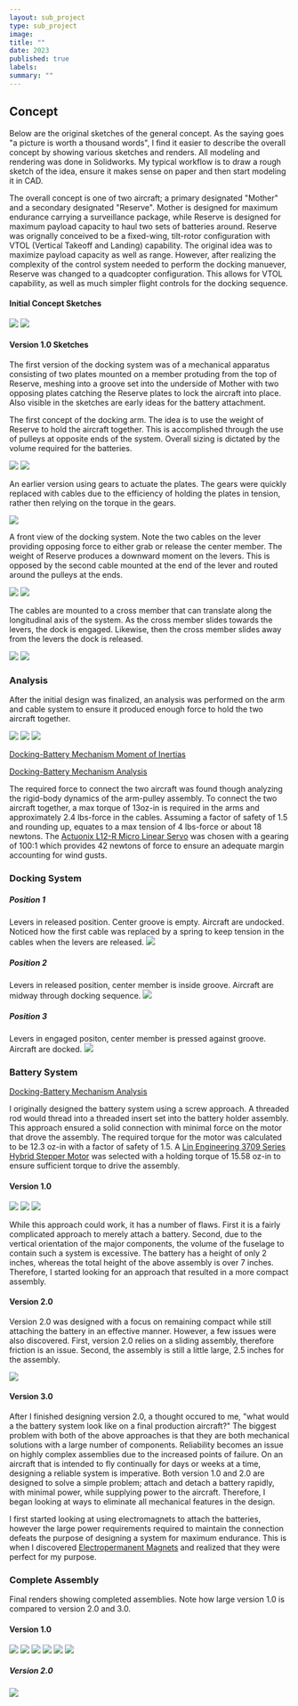 ```yaml
---
layout: sub_project
type: sub_project
image:
title: ""
date: 2023
published: true
labels:
summary: ""
---
```

<h2>Concept</h2>

Below are the original sketches of the general concept. As the saying goes "a picture is worth a thousand words", I find it easier to describe the overall concept by showing various sketches and renders. All modeling and rendering was done in Solidworks. My typical workflow is to draw a rough sketch of the idea, ensure it makes sense on paper and then start modeling it in CAD.

The overall concept is one of two aircraft; a primary designated "Mother" and a secondary designated "Reserve". Mother is designed for maximum endurance carrying a surveillance package, while Reserve is designed for maximum payload capacity to haul two sets of batteries around. Reserve was orignally conceived to be a fixed-wing, tilt-rotor configuration with VTOL (Vertical Takeoff and Landing) capability. The original idea was to maximize payload capacity as well as range. However, after realizing the complexity of the control system needed to perform the docking manuever, Reserve was changed to a quadcopter configuration. This allows for VTOL capability, as well as much simpler flight controls for the docking sequence.

<h4>Initial Concept Sketches</h4>
<img class="img-fluid" src="../img/uav_project/concepts/overview.png">
<img class="img-fluid" src="../img/uav_project/concepts/drawing.png">

<h4>Version 1.0 Sketches</h4>
The first version of the docking system was of a mechanical apparatus consisting of two plates mounted on a member protuding from the top of Reserve, meshing into a groove set into the underside of Mother with two opposing plates catching the Reserve plates to lock the aircraft into place. Also visible in the sketches are early ideas for the battery attachment.

The first concept of the docking arm. The idea is to use the weight of Reserve to hold the aircraft together. This is accomplished through the use of pulleys at opposite ends of the system. Overall sizing is dictated by the volume required for the batteries.

<img class="img-fluid" src="../img/uav_project/concepts/docking_arm1.png">
<img class="img-fluid" src="../img/uav_project/concepts/docking_arm2.png">

An earlier version using gears to actuate the plates. The gears were quickly replaced with cables due to the efficiency of holding the plates in tension, rather then relying on the torque in the gears.

<img class="img-fluid" src="../img/uav_project/concepts/docking_battery_mech_iso_v2.png">

A front view of the docking system. Note the two cables on the lever providing opposing force to either grab or release the center member. The weight of Reserve produces a downward moment on the levers. This is opposed by the second cable mounted at the end of the lever and routed around the pulleys at the ends. 

<img class="img-fluid" src="../img/uav_project/concepts/docking_battery_mech_front.png">
<img class="img-fluid" src="../img/uav_project/concepts/docking_battery_mech_top.png">

The cables are mounted to a cross member that can translate along the longitudinal axis of the system. As the cross member slides towards the levers, the dock is engaged. Likewise, then the cross member slides away from the levers the dock is released.

<img class="img-fluid" src="../img/uav_project/concepts/docking_mech.png">
<img class="img-fluid" src="../img/uav_project/concepts/docking_battery_mech_iso_v1.png">

<h3>Analysis</h3>

After the initial design was finalized, an analysis was performed on the arm and cable system to ensure it produced enough force to hold the two aircraft together.

<img class="img-fluid" src="../img/uav_project/concepts/FBD.png">
<img class="img-fluid" src="../img/uav_project/concepts/arm_moment.png">
<img class="img-fluid" src="../img/uav_project/concepts/dynamics.png">

<a href="Docking-Battery Mechanism M-1.pdf">Docking-Battery Mechanism Moment of Inertias</a>

<a href="Docking-Battery Mechanism M-1 Analysis.pdf">Docking-Battery Mechanism Analysis</a>

The required force to connect the two aircraft was found though analyzing the rigid-body dynamics of the arm-pulley assembly. To connect the two aircraft together, a max torque of 13oz-in is required in the arms and approximately 2.4 lbs-force in the cables. Assuming a factor of safety of 1.5 and rounding up, equates to a max tension of 4 lbs-force or about 18 newtons. The <a href="https://www.actuonix.com/assets/images/datasheets/ActuonixL12Datasheet.pdf">Actuonix L12-R Micro Linear Servo</a> was chosen with a gearing of 100:1 which provides 42 newtons of force to ensure an adequate margin accounting for wind gusts.

<h3>Docking System</h3>

<h5>Position 1</h5>

Levers in released position. Center groove is empty. Aircraft are undocked. Noticed how the first cable was replaced by a spring to keep tension in the cables when the levers are released.
<img class="img-fluid" src="../img/uav_project/concepts/M-1_R-1 Docking System Closeup Undocked.png">

<h5>Position 2</h5>

Levers in released position, center member is inside groove. Aircraft are midway through docking sequence.
<img class="img-fluid" src="../img/uav_project/concepts/M-1_R-1 Docking Systems Closeup Undocked.png">

<h5>Position 3</h5>

Levers in engaged positon, center member is pressed against groove. Aircraft are docked.
<img class="img-fluid" src="../img/uav_project/concepts/M-1_R-1 Docking Systems Closeup Docked.png">

<h3>Battery System</h3>

<a href="Docking-Battery Mechanism M-1 Analysis.pdf">Docking-Battery Mechanism Analysis</a>

I originally designed the battery system using a screw approach. A threaded rod would thread into a threaded insert set into the battery holder assembly. This approach ensured a solid connection with minimal force on the motor that drove the assembly. The required torque for the motor was calculated to be 12.3 oz-in with a factor of safety of 1.5. A <a href="https://www.linengineering.com/products/stepper-motors/hybrid-stepper-motors/3709-series/3709V-18">Lin Engineering 3709 Series Hybrid Stepper Motor</a> was selected with a holding torque of 15.58 oz-in to ensure sufficient torque to drive the assembly.

<h4>Version 1.0</h4>
<img class="img-fluid" src="../img/uav_project/concepts/battery_mount_system_v1_iso.png">
<img class="img-fluid" src="../img/uav_project/concepts/battery_mount_system_v1_cross-section1.png">
<img class="img-fluid" src="../img/uav_project/concepts/battery_mount_system_v1_cross-section2.png">

While this approach could work, it has a number of flaws. First it is a fairly complicated approach to merely attach a battery. Second, due to the vertical orientation of the major components, the volume of the fuselage to contain such a system is excessive. The battery has a height of only 2 inches, whereas the total height of the above assembly is over 7 inches. Therefore, I started looking for an approach that resulted in a more compact assembly.

<h4>Version 2.0</h4>

Version 2.0 was designed with a focus on remaining compact while still attaching the battery in an effective manner. However, a few issues were also discovered. First, version 2.0 relies on a sliding assembly, therefore friction is an issue. Second, the assembly is still a little large, 2.5 inches for the assembly.

<img class="img-fluid" src="../img/uav_project/concepts/battery_mount_system_v2_iso.png">

<h4>Version 3.0</h4>

After I finished designing version 2.0, a thought occured to me, "what would a the battery system look like on a final production aircraft?" The biggest problem with both of the above approaches is that they are both mechanical solutions with a large number of components. Reliability becomes an issue on highly complex assemblies due to the increased points of failure. On an aircraft that is intended to fly continually for days or weeks at a time, designing a reliable system is imperative. Both version 1.0 and 2.0 are designed to solve a simple problem; attach and detach a battery rapidly, with minimal power, while supplying power to the aircraft. Therefore, I began looking at ways to eliminate all mechanical features in the design.

I first started looking at using electromagnets to attach the batteries, however the large power requirements required to maintain the connection defeats the purpose of designing a system for maximum endurance. This is when I discovered <a href="Electropermanent_Magnets_Knaian.pdf">Electropermanent Magnets</a> and realized that they were perfect for my purpose.


<h3>Complete Assembly</h3>

Final renders showing completed assemblies. Note how large version 1.0 is compared to version 2.0 and 3.0.
<h4>Version 1.0</h4>
<img class="img-fluid" src="../img/uav_project/concepts/M-1 Docking System Iso.png">

<img class="img-fluid" src="../img/uav_project/concepts/M-1 Docking System Back.png">

<img class="img-fluid" src="../img/uav_project/concepts/M-1 Docking System Front.png">

<img class="img-fluid" src="../img/uav_project/concepts/M-1 Docking System Top.png">

<img class="img-fluid" src="../img/uav_project/concepts/M-1 Docking System Extend Bottom.png">

<img class="img-fluid" src="../img/uav_project/concepts/M-1 Docking System Explode.png">

<h5>Version 2.0</h5>
<img class="img-fluid" src="../img/uav_project/concepts/version_2_iso.png">
